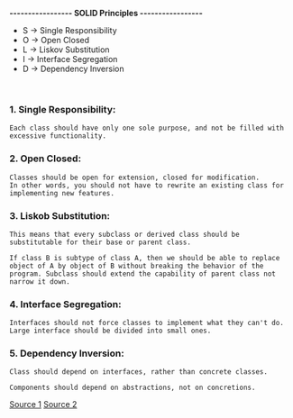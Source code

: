 
**----------------- SOLID Principles -----------------**

- S -> Single Responsibility
- O -> Open Closed
- L -> Liskov Substitution
- I -> Interface Segregation
- D -> Dependency Inversion

</br>

### 1. Single Responsibility:

	Each class should have only one sole purpose, and not be filled with excessive functionality.
	
### 2. Open Closed:

	Classes should be open for extension, closed for modification.
	In other words, you should not have to rewrite an existing class for implementing new features.
	
### 3. Liskob Substitution:

	This means that every subclass or derived class should be substitutable for their base or parent class.
		
	If class B is subtype of class A, then we should be able to replace object of A by object of B without breaking the behavior of the program. Subclass should extend the capability of parent class not narrow it down. 

### 4. Interface Segregation:

	Interfaces should not force classes to implement what they can't do.
	Large interface should be divided into small ones.
	
### 5. Dependency Inversion:

	Class should depend on interfaces, rather than concrete classes.

	Components should depend on abstractions, not on concretions.
	
	
[Source 1](https://www.youtube.com/watch?v=_jDNAf3CzeY) [Source 2](https://www.youtube.com/watch?v=XI7zep97c-Y)

